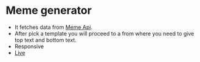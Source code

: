 # Meme generator

- It fetches data from [Meme Api](https://api.imgflip.com/get_memes).
- After pick a template you will proceed to a from where you need to give top text and bottom text.
- Responsive
- [Live](https://afroz23.github.io/growth_school/)
